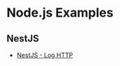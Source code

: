 # Node.js Examples

## NestJS
- [NestJS - Log HTTP](https://github.com/taptorestart/nodejs-examples/tree/main/nestjs/nestjs-log-http)
